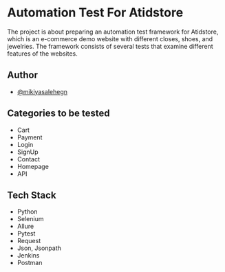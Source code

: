 
# Automation Test For Atidstore
The project is about preparing an automation test framework for Atidstore, which is an e-commerce demo website with different closes, shoes, and jewelries. The framework consists of several tests that examine different features of the websites. 



## Author

- [@mikiyasalehegn](https://www.github.com/mikiyasalehegn)


## Categories to be tested

- Cart
- Payment
- Login 
- SignUp
- Contact
- Homepage
- API


## Tech Stack

- Python
- Selenium 
- Allure 
- Pytest
- Request
- Json, Jsonpath
- Jenkins
- Postman



